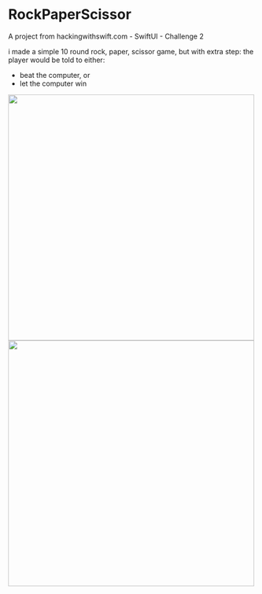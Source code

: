 # RockPaperScissor
A project from hackingwithswift.com - SwiftUI - Challenge 2

i made a simple 10 round rock, paper, scissor game, but with extra step: the player would be told to either:
- beat the computer, or
- let the computer win

<img src="https://user-images.githubusercontent.com/129122862/236668751-2e2cd5fe-b670-42b3-acae-56200ec977ab.png" width="500"/> <img src="https://user-images.githubusercontent.com/129122862/236668754-77f7d7c4-1ad0-4441-be51-11a6cfe9efd5.png" width="500"/>

